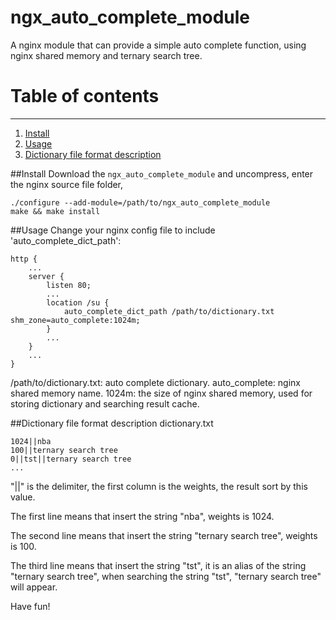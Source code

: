 # ngx_auto_complete_module

A nginx module that can provide a simple auto complete function, using nginx shared memory and ternary search tree.

# Table of contents
-----
1. [Install](#install)
2. [Usage](#usage)
3. [Dictionary file format description](#dictionary-file-format-description)

##Install
Download the `ngx_auto_complete_module` and uncompress, enter the nginx source file folder,

~~~
./configure --add-module=/path/to/ngx_auto_complete_module
make && make install
~~~

##Usage
Change your nginx config file to include 'auto_complete_dict_path':

~~~
http {
    ...
    server {
        listen 80;
        ...
        location /su {
            auto_complete_dict_path /path/to/dictionary.txt shm_zone=auto_complete:1024m;
        }
        ...
    }
    ...
}
~~~

/path/to/dictionary.txt: auto complete dictionary.
auto_complete: nginx shared memory name.
1024m: the size of nginx shared memory, used for storing dictionary and searching result cache.

##Dictionary file format description
dictionary.txt

~~~
1024||nba
100||ternary search tree
0||tst||ternary search tree
...
~~~

"||" is the delimiter, the first column is the weights, the result sort by this value.

The first line means that insert the string "nba", weights is 1024.

The second line means that insert the string "ternary search tree", weights is 100.

The third line means that insert the string "tst", it is an alias of the string "ternary search tree", when searching the string "tst", "ternary search tree" will appear.

Have fun!